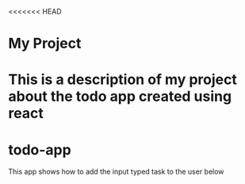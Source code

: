 <<<<<<< HEAD
# My Project
This is a description of my project about the todo app created using react
=======
# todo-app
This app shows how to add the input typed task to the user below
>>>>>>> 
